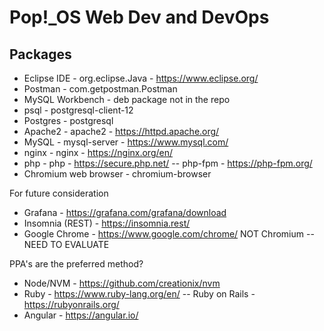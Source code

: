 # Pop!\_OS Web Dev and DevOps

## Packages

- Eclipse IDE - org.eclipse.Java - https://www.eclipse.org/
- Postman - com.getpostman.Postman
- MySQL Workbench - deb package not in the repo 
- psql - postgresql-client-12
- Postgres - postgresql
- Apache2 - apache2 -  https://httpd.apache.org/
- MySQL - mysql-server - https://www.mysql.com/
- nginx - nginx - https://nginx.org/en/
- php - php - https://secure.php.net/ -- php-fpm - https://php-fpm.org/ 
- Chromium web browser - chromium-browser

For future consideration
- Grafana - https://grafana.com/grafana/download
- Insomnia (REST) - https://insomnia.rest/
- Google Chrome - https://www.google.com/chrome/ NOT Chromium -- NEED TO EVALUATE

PPA's are the preferred method?
- Node/NVM - https://github.com/creationix/nvm
- Ruby - https://www.ruby-lang.org/en/ -- Ruby on Rails - https://rubyonrails.org/
- Angular - https://angular.io/